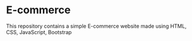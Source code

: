 ﻿# E-commerce
This repository contains a simple E-commerce website made using HTML, CSS, JavaScript, Bootstrap


